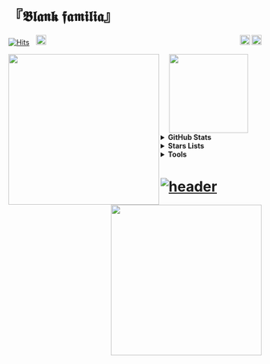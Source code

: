 # __『𝕭𝖑𝖆𝖓𝖐 𝖋𝖆𝖒𝖎𝖑𝖎𝖆』__ <br>

[![Hits](https://hits.seeyoufarm.com/api/count/incr/badge.svg?url=https%3A%2F%2Fgithub.com%2FBlank-Fabula&count_bg=%23F5FDFF&title_bg=%2384F3FF&icon=x-pack.svg&icon_color=%23FFFFFF&title=hits&edge_flat=false)](https://github.com/Blank-Fabula)ㅤ<a href="https://en.cppreference.com"><img height="20" src="https://techstack-generator.vercel.app/cpp-icon.svg" style="max-width: 100%;"/></a> <a href="https://www.notion.so/6ac8db4620664707be0cdf1339e58dec?pvs=4"><img height="20" src="https://upload.wikimedia.org/wikipedia/commons/e/e9/Notion-logo.svg" style="max-width: 100%;" align="right"/></a><a href="https://github.com/Blank-Fabula/Blank-Fabula/assets/138245914/24ce05eb-c641-4ca5-ab7a-97a1059a48f5"><img src="http://github.com/Blank-Fabula/Blank-Fabula/assets/138245914/a9f23406-a697-4f80-97d4-9f946af327c6" width="20" align="right" /></a>

<a href="https://solved.ac/profile/fabula">
  <img src="http://mazassumnida.wtf/api/v2/generate_badge?boj=fabula" width="300" align="left"/>
</a> ㅤ
<a href="https://github.com/Blank-Fabula">
  <img src="http://github.com/Blank-Fabula/Blank-Fabula/assets/138245914/a9f23406-a697-4f80-97d4-9f946af327c6" width="157" align="center"/>
</a>
<a href="https://github.com/Blank-Fabula/BAEKJOON">
  <img src="http://mazandi.herokuapp.com/api?handle=fabula&theme=cold" width="300" align="right"/>
</a>
<br>

<details>
  <summary><strong>GitHub Stats</strong></summary>
  <a href="https://github.com/Blank-Fabula"><img src=https://github-readme-stats.vercel.app/api/?username=Blank-Fabula&show_icons=true&title_color=84F3FF&icon_color=84F3FF&text_color=22272E&bg_color=FFFFFF /></a>
  <a href="https://github.com/Blank-Fabula"><img src=https://github-readme-stats.vercel.app/api/top-langs/?username=Blank-Fabula&layout=compact&title_color=84F3FF&icon_color=84F3FF&text_color=22272E&bg_color=FFFFFF align="right" /></a>
</details>
<details>
  <summary><strong>Stars Lists</strong></summary>
  ㅤ<a href="https://github.com/stars/Blank-Fabula/lists/algorithm"><img height="22" src=https://upload.wikimedia.org/wikipedia/commons/thumb/c/c4/Fluent_Emoji_flat_1f3ab.svg/120px-Fluent_Emoji_flat_1f3ab.svg.png?20220815145127/></a> <sup><strong>ALGORITHM</strong></sup>ㅤ<a href="https://github.com/stars/Blank-Fabula/lists/problem-solving-production"><img height="22" src=https://upload.wikimedia.org/wikipedia/commons/thumb/c/cd/Fluent_Emoji_Color_1f9e9.svg/120px-Fluent_Emoji_Color_1f9e9.svg.png?20220822071340/></a> <sup><strong>PROBLEM SOLVING & PRODUCTION
</strong></sup>
</details>
<details>
  <summary><strong>Tools</strong></summary>
  ㅤ<a href="https://vscode.dev"><img height="26" src="https://upload.wikimedia.org/wikipedia/commons/thumb/9/9a/Visual_Studio_Code_1.35_icon.svg/120px-Visual_Studio_Code_1.35_icon.svg.png?20210804221519"/></a>ㅤ<a href="https://visualstudio.microsoft.com/ko/"><img height="26" src="https://upload.wikimedia.org/wikipedia/commons/thumb/2/2c/Visual_Studio_Icon_2022.svg/120px-Visual_Studio_Icon_2022.svg.png?20221004110509"/></a>ㅤ<a href="https://www.geogebra.org/calculator"><img height="26" src="https://upload.wikimedia.org/wikipedia/commons/thumb/5/57/Geogebra.svg/120px-Geogebra.svg.png"/></a>
</details>


# [![header](https://capsule-render.vercel.app/api?type=waving&color=0:84F3FF,100:F5FDFF&section=footer&height=107&fontAlign=50&fontAlignY=20&text=END&fontSize=47&fontColor=84F3FF&animation=fadeIn&desc=𝕺𝕽𝕮𝕬&descSize=20&descAlign=93&descAlignY=80)](#%F0%9D%95%AD%F0%9D%96%91%F0%9D%96%86%F0%9D%96%93%F0%9D%96%90-%F0%9D%96%8B%F0%9D%96%86%F0%9D%96%92%F0%9D%96%8E%F0%9D%96%91%F0%9D%96%8E%F0%9D%96%86-)
<!--
**Blank-Fabula/Blank-Fabula** is a ✨ _special_ ✨ repository because its `README.md` (this file) appears on your GitHub profile.

Here are some ideas to get you started:

- 🔭 I’m currently working on ...
- 🌱 I’m currently learning ...
- 👯 I’m looking to collaborate on ...
- 🤔 I’m looking for help with ...
- 💬 Ask me about ...
- 📫 How to reach me: ...
- 😄 Pronouns: ...
- ⚡ Fun fact: ...
-->
